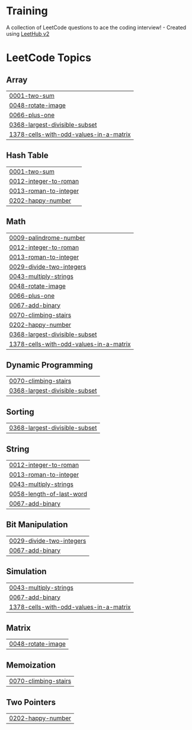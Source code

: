 # Training
A collection of LeetCode questions to ace the coding interview! - Created using [LeetHub v2](https://github.com/arunbhardwaj/LeetHub-2.0)

<!---LeetCode Topics Start-->
# LeetCode Topics
## Array
|  |
| ------- |
| [0001-two-sum](https://github.com/Vinos21/Training/tree/master/0001-two-sum) |
| [0048-rotate-image](https://github.com/Vinos21/Training/tree/master/0048-rotate-image) |
| [0066-plus-one](https://github.com/Vinos21/Training/tree/master/0066-plus-one) |
| [0368-largest-divisible-subset](https://github.com/Vinos21/Training/tree/master/0368-largest-divisible-subset) |
| [1378-cells-with-odd-values-in-a-matrix](https://github.com/Vinos21/Training/tree/master/1378-cells-with-odd-values-in-a-matrix) |
## Hash Table
|  |
| ------- |
| [0001-two-sum](https://github.com/Vinos21/Training/tree/master/0001-two-sum) |
| [0012-integer-to-roman](https://github.com/Vinos21/Training/tree/master/0012-integer-to-roman) |
| [0013-roman-to-integer](https://github.com/Vinos21/Training/tree/master/0013-roman-to-integer) |
| [0202-happy-number](https://github.com/Vinos21/Training/tree/master/0202-happy-number) |
## Math
|  |
| ------- |
| [0009-palindrome-number](https://github.com/Vinos21/Training/tree/master/0009-palindrome-number) |
| [0012-integer-to-roman](https://github.com/Vinos21/Training/tree/master/0012-integer-to-roman) |
| [0013-roman-to-integer](https://github.com/Vinos21/Training/tree/master/0013-roman-to-integer) |
| [0029-divide-two-integers](https://github.com/Vinos21/Training/tree/master/0029-divide-two-integers) |
| [0043-multiply-strings](https://github.com/Vinos21/Training/tree/master/0043-multiply-strings) |
| [0048-rotate-image](https://github.com/Vinos21/Training/tree/master/0048-rotate-image) |
| [0066-plus-one](https://github.com/Vinos21/Training/tree/master/0066-plus-one) |
| [0067-add-binary](https://github.com/Vinos21/Training/tree/master/0067-add-binary) |
| [0070-climbing-stairs](https://github.com/Vinos21/Training/tree/master/0070-climbing-stairs) |
| [0202-happy-number](https://github.com/Vinos21/Training/tree/master/0202-happy-number) |
| [0368-largest-divisible-subset](https://github.com/Vinos21/Training/tree/master/0368-largest-divisible-subset) |
| [1378-cells-with-odd-values-in-a-matrix](https://github.com/Vinos21/Training/tree/master/1378-cells-with-odd-values-in-a-matrix) |
## Dynamic Programming
|  |
| ------- |
| [0070-climbing-stairs](https://github.com/Vinos21/Training/tree/master/0070-climbing-stairs) |
| [0368-largest-divisible-subset](https://github.com/Vinos21/Training/tree/master/0368-largest-divisible-subset) |
## Sorting
|  |
| ------- |
| [0368-largest-divisible-subset](https://github.com/Vinos21/Training/tree/master/0368-largest-divisible-subset) |
## String
|  |
| ------- |
| [0012-integer-to-roman](https://github.com/Vinos21/Training/tree/master/0012-integer-to-roman) |
| [0013-roman-to-integer](https://github.com/Vinos21/Training/tree/master/0013-roman-to-integer) |
| [0043-multiply-strings](https://github.com/Vinos21/Training/tree/master/0043-multiply-strings) |
| [0058-length-of-last-word](https://github.com/Vinos21/Training/tree/master/0058-length-of-last-word) |
| [0067-add-binary](https://github.com/Vinos21/Training/tree/master/0067-add-binary) |
## Bit Manipulation
|  |
| ------- |
| [0029-divide-two-integers](https://github.com/Vinos21/Training/tree/master/0029-divide-two-integers) |
| [0067-add-binary](https://github.com/Vinos21/Training/tree/master/0067-add-binary) |
## Simulation
|  |
| ------- |
| [0043-multiply-strings](https://github.com/Vinos21/Training/tree/master/0043-multiply-strings) |
| [0067-add-binary](https://github.com/Vinos21/Training/tree/master/0067-add-binary) |
| [1378-cells-with-odd-values-in-a-matrix](https://github.com/Vinos21/Training/tree/master/1378-cells-with-odd-values-in-a-matrix) |
## Matrix
|  |
| ------- |
| [0048-rotate-image](https://github.com/Vinos21/Training/tree/master/0048-rotate-image) |
## Memoization
|  |
| ------- |
| [0070-climbing-stairs](https://github.com/Vinos21/Training/tree/master/0070-climbing-stairs) |
## Two Pointers
|  |
| ------- |
| [0202-happy-number](https://github.com/Vinos21/Training/tree/master/0202-happy-number) |
<!---LeetCode Topics End-->